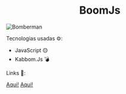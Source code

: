 <h1 align="center">BoomJs</h1>

![Bomberman](https://user-images.githubusercontent.com/111710522/224876469-6055fbbf-7e51-4278-bf43-235c8235a500.gif)

<p>Tecnologias usadas ⚙:</p>
<ul>
<li>JavaScript 🟡</li>
<li>Kabbom.Js 💣</li>
</ul>
<p>Links 🔗:</p>
<a href="https://kaboomjs.com/doc/intro">Aqui!</a>
<a href="https://www.w3schools.com/js/default.asp">Aqui!</a>
